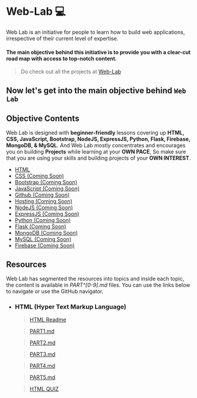 # Web-Lab 💻
Web Lab is an initiative for people to learn how to build web applications, irrespective of their current level of expertise.

#### The main objective behind this initiative is to provide you with a clear-cut road map with access to top-notch content.

> Do check out all the projects at [Web-Lab](https://saijeevanpuchakayala.github.io/Web-Lab/)

## Now let's get into the main objective behind `Web Lab`

## Objective Contents

Web Lab is designed with **beginner-friendly** lessons covering up **HTML, CSS, JavaScript, Bootstrap, NodeJS, ExpressJS, Python, Flask, Firebase, MongoDB, & MySQL**. And Web Lab mostly concentrates and encourages you on building **Projects** while learning at your **OWN PACE**, So make sure that you are using your skills and building projects of your **OWN INTEREST**.


- [HTML](/HTML/ReadME.md)
- [CSS (Coming Soon)](/CSS/ReadME.md) 
- [Bootstrap (Coming Soon)](/Bootstrap/ReadME.md)
- [JavaScript (Coming Soon)](/JavaScript/ReadME.md)
- [Github (Coming Soon)](/Github/ReadME.md)
- [Hosting (Coming Soon)](/Hosting/ReadME.md)
- [NodeJS (Coming Soon)](/NodeJS/ReadME.md)
- [ExpressJS (Coming Soon)](/ExpressJS/ReadME.md)
- [Python (Coming Soon)](/Python/ReadME.md)
- [Flask (Coming Soon)](/Flask/ReadME.md)
- [MongoDB (Coming Soon)](/MongoDB/ReadME.md)
- [MySQL (Coming Soon)](/MySQL/ReadME.md)
- [Firebase (Coming Soon)](/Firebase/ReadME.md)


## Resources

Web Lab has segmented the resources into topics and inside each topic, the content is available in _PART^[0-9].md_ files. You can use the links below to navigate or use the GitHub navigator.

* ### HTML (Hyper Text Markup Language)
  > [HTML Readme](https://github.com/SaiJeevanPuchakayala/Web-Lab/blob/main/HTML/ReadME.md)

  > [PART1.md](https://github.com/SaiJeevanPuchakayala/Web-Lab/blob/main/HTML/PART1.md)

  > [PART2.md](https://github.com/SaiJeevanPuchakayala/Web-Lab/blob/main/HTML/PART2.md)

  > [PART3.md](https://github.com/SaiJeevanPuchakayala/Web-Lab/blob/main/HTML/PART3.md)

  > [PART4.md](https://github.com/SaiJeevanPuchakayala/Web-Lab/blob/main/HTML/PART4.md)

  > [PART5.md](https://github.com/SaiJeevanPuchakayala/Web-Lab/blob/main/HTML/PART5.md)

  > [HTML QUIZ](https://github.com/SaiJeevanPuchakayala/Web-Lab/blob/main/HTML/Html_Quiz.md)
